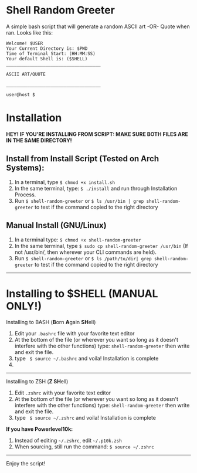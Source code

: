 # Shell Random Greeter
A simple bash script that will generate a random ASCII art -OR- Quote when ran. Looks like this:

```
Welcome! $USER
Your Current Directory is: $PWD
Time of Terminal Start: (HH:MM:SS)
Your default Shell is: ($SHELL)
____________________________________

ASCII ART/QUOTE

____________________________________

user@host $
```


# Installation
**HEY! IF YOU'RE INSTALLING FROM SCRIPT: MAKE SURE BOTH FILES ARE IN THE SAME DIRECTORY!**

## Install from Install Script (Tested on Arch Systems):
1. In a terminal, type `$ chmod +x install.sh`
2. In the same terminal, type: `$ ./install` and run through Installation Process.
3. Run `$ shell-random-greeter` or `$ ls /usr/bin | grep shell-random-greeter` to test if the command copied to the right directory

## Manual Install (GNU/Linux)
1. In a terminal type: `$ chmod +x shell-random-greeter`
2. In the same terminal, type `$ sudo cp shell-random-greeter /usr/bin` (If not /usr/bin/, then wherever your CLI commands are held).
3. Run `$ shell-random-greeter` or `$ ls /path/to/dir| grep shell-random-greeter` to test if the command copied to the right directory

--------------------------------------------------------------------------------

# Installing to $SHELL (MANUAL ONLY!)

Installing to BASH (**B**orn **A**gain **SH**ell)

1. Edit your `.bashrc` file with your favorite text editor
2. At the bottom of the file (or wherever you want so long as it doesn't interfere with the other functions) type: `shell-random-greeter` then write and exit the file.
3. type ` $ source ~/.bashrc` and voila! Installation is complete
4. 
-----------------------------------------

Installing to ZSH (**Z SH**ell)

1. Edit `.zshrc` with your favorite text editor
2. At the bottom of the file (or wherever you want so long as it doesn't interfere with the other functions) type: `shell-random-greeter` then write and exit the file.
3. type ` $ source ~/.zshrc` and voila! Installation is complete

**If you have Powerlevel10k:**
1. Instead of editing `~/.zshrc`, edit `~/.p10k.zsh` 
2. When sourcing, still run the command: `$ source ~/.zshrc`

-------------------------------------------------------------------------------------------
Enjoy the script!


